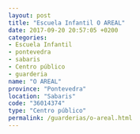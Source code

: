 ```yaml
---
layout: post
title: "Escuela Infantil O AREAL"
date: 2017-09-20 20:57:05 +0200
categories:
- Escuela Infantil
- pontevedra
- sabaris
- Centro público
- guarderia
name: "O AREAL"
province: "Pontevedra"
location: "Sabaris"
code: "36014374"
type: "Centro público"
permalink: /guarderias/o-areal.html
---
```

